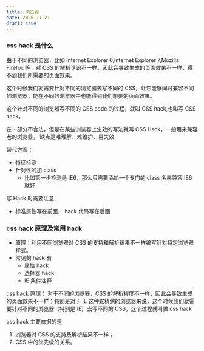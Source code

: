 ```yaml
---
title: 浏览器
date: 2020-11-21
draft: true
---
```


### css hack 是什么

由于不同的浏览器，比如 Internet Explorer 6,Internet Explorer 7,Mozilla Firefox 等，对 CSS 的解析认识不一样，因此会导致生成的页面效果不一样，得不到我们所需要的页面效果。

这个时候我们就需要针对不同的浏览器去写不同的 CSS，让它能够同时兼容不同的浏览器，能在不同的浏览器中也能得到我们想要的页面效果。

这个针对不同的浏览器写不同的 CSS code 的过程，就叫 CSS hack,也叫写 CSS hack。

在一部分不合法，但是在某些浏览器上生效的写法就叫 CSS Hack，一般用来兼容老的浏览器， 缺点是难理解、难维护、易失效

替代方案：

- 特征检测
- 针对性的加 class
  - 比如第一步检测是 IE6，那么只需要添加一个专门的 class 名来兼容 IE6 就好

写 Hack 时需要注意

- 标准属性写在前面， hack 代码写在后面

### css hack 原理及常用 hack

- 原理：利用不同浏览器对 CSS 的支持和解析结果不一样编写针对特定浏览器样式。
- 常见的 hack 有
  - 属性 hack
  - 选择器 hack
  - IE 条件注释

css hack 原理：
对于不同的浏览器，CSS 的解析程度不一样，因此会导致生成的页面效果不一样；特别是对于 IE 这种蛇精病的浏览器来说，这个时候我们就需要针对不同的浏览器（特别是 IE）去写不同的 CSS，这个过程就叫做 css hack

css hack 主要依据的是

1. 浏览器对 CSS 的支持及解析结果不一样；
2. CSS 中的优先级的关系。
